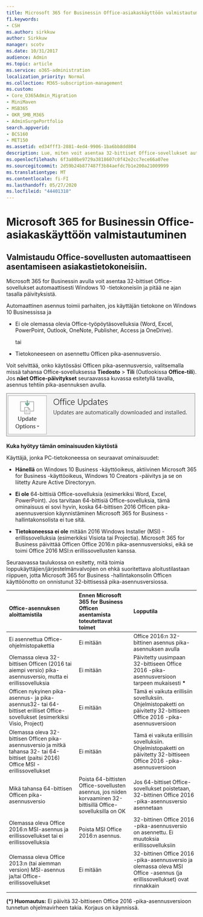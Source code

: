 ```yaml
---
title: Microsoft 365 for Businessin Office-asiakaskäyttöön valmistautuminen
f1.keywords:
- CSH
ms.author: sirkkuw
author: Sirkkuw
manager: scotv
ms.date: 10/31/2017
audience: Admin
ms.topic: article
ms.service: o365-administration
localization_priority: Normal
ms.collection: M365-subscription-management
ms.custom:
- Core_O365Admin_Migration
- MiniMaven
- MSB365
- OKR_SMB_M365
- AdminSurgePortfolio
search.appverid:
- BCS160
- MET150
ms.assetid: ed34fff3-2881-4ed4-9906-1ba6bb8dd804
description: Lue, miten voit asentaa 32-bittiset Office-sovellukset automaattisesti Windows 10 -tietokoneisiin ja pitää ne ajan tasalla.
ms.openlocfilehash: 6f3a80be9729a3818607c0f42e2cc7ece66a07ee
ms.sourcegitcommit: 2d59b24b877487f3b84aefdc7b1e200a21009999
ms.translationtype: MT
ms.contentlocale: fi-FI
ms.lasthandoff: 05/27/2020
ms.locfileid: "44401318"
---
```

# <a name="prepare-for-office-client-deployment-by-microsoft-365-for-business"></a>Microsoft 365 for Businessin Office-asiakaskäyttöön valmistautuminen

## <a name="prepare-to-automatically-install-office-apps-to-client-computers"></a>Valmistaudu Office-sovellusten automaattiseen asentamiseen asiakastietokoneisiin.

Microsoft 365 for Businessin avulla voit asentaa 32-bittiset Office-sovellukset automaattisesti Windows 10 -tietokoneisiin ja pitää ne ajan tasalla päivityksistä.
  
Automaattinen asennus toimii parhaiten, jos käyttäjän tietokone on Windows 10 Businessissa ja
  
- Ei ole olemassa olevia Office-työpöytäsovelluksia (Word, Excel, PowerPoint, Outlook, OneNote, Publisher, Access ja OneDrive).
    
    tai
    
- Tietokoneeseen on asennettu Officen pika-asennusversio.
    
Voit selvittää, onko käytössäsi Officen pika-asennusversio, valitsemalla missä tahansa Office-sovelluksessa **Tiedosto** \> **Tili** (Outlookissa **Office-tili**). Jos **näet Office-päivitykset** seuraavassa kuvassa esitetyllä tavalla, asennus tehtiin pika-asennuksen avulla. 
  
![Screenshot of Office updates in Office app Account](../media/e3439380-fa43-4ed6-ae5d-64851c297df5.png)
  
 **Kuka hyötyy tämän ominaisuuden käytöstä**
  
Käyttäjä, jonka PC-tietokoneessa on seuraavat ominaisuudet:
  
- **Hänellä** on Windows 10 Business -käyttöoikeus, aktiivinen Microsoft 365 for Business -käyttöoikeus, Windows 10 Creators -päivitys ja se on liitetty Azure Active Directoryyn. 
    
- **Ei ole** 64-bittisiä Office-sovelluksia (esimerkiksi Word, Excel, PowerPoint). Jos tarvitaan 64-bittisiä Office-sovelluksia, tämä ominaisuus ei sovi hyvin, koska 64-bittisen 2016 Officen pika-asennusversion käynnistäminen Microsoft 365 for Business -hallintakonsolista ei tue sitä. 
    
- **Tietokoneessa ei ole** mitään 2016 Windows Installer (MSI) -erillissovelluksia (esimerkiksi Visiota tai Projectia). Microsoft 365 for Business päivittää Officen Office 2016:n pika-asennusversioksi, eikä se toimi Office 2016 MSI:n erillissovellusten kanssa. 
    
Seuraavassa taulukossa on esitetty, mitä toimia loppukäyttäjien/järjestelmänvalvojien on ehkä suoritettava aloitustilastaan riippuen, jotta Microsoft 365 for Business -hallintakonsolin Officen käyttöönotto on onnistunut 32-bittisessä pika-asennusversiossa.
  
|**Office-asennuksen aloittamistila**|**Ennen Microsoft 365 for Business Officen asentamista toteutettavat toimet**|**Lopputila**|
|:-----|:-----|:-----|
|Ei asennettua Office-ohjelmistopakettia  <br/> |Ei mitään  <br/> |Office 2016:n 32-bittinen asennus pika-asennuksen avulla  <br/> |
|Olemassa oleva 32-bittisen Officen (2016 tai aiempi versio) pika-asennusversio, mutta ei erillissovelluksia  <br/> |Ei mitään  <br/> |Päivitetty uusimpaan 32-bittiseen Office 2016 -pika-asennusversioon tarpeen mukaisesti **\*** <br/> |
|Officen nykyinen pika-asennus- ja pika-asennus32- tai 64-bittiset erilliset Office-sovellukset (esimerkiksi Visio, Project)  <br/> |Ei mitään  <br/> |Tämä ei vaikuta erillisiin sovelluksiin. Ohjelmistopaketti on päivitetty 32-bittiseen Office 2016 -pika-asennusversioon  <br/> |
|Olemassa oleva 32-bittisen Officen pika-asennusversio ja mitkä tahansa 32- tai 64-bittiset (paitsi 2016) Office MSI -erillissovellukset  <br/> |Ei mitään  <br/> |Tämä ei vaikuta erillisiin sovelluksiin. Ohjelmistopaketti on päivitetty 32-bittiseen Office 2016 -pika-asennusversioon  <br/> ||||
|Mikä tahansa 64-bittisen Officen pika-asennusversio  <br/> |Poista 64-bittisten Office-sovellusten asennus, jos niiden korvaaminen 32-bittisillä Office-sovelluksilla on OK  <br/> |Jos 64-bittiset Office-sovellukset poistetaan, 32-bittinen Office 2016 -pika-asennusversio asennetaan  <br/> |
|Olemassa oleva Office 2016:n MSI-asennus ja erillissovellukset tai ei erillissovelluksia  <br/> |Poista MSI Office 2016:n asennus.  <br/> |32-bittinen Office 2016 -pika-asennusversio on asennettu. Ei muutoksia erillissovelluksiin  <br/> |
|Olemassa oleva Office 2013:n (tai aiemman version) MSI-asennus ja/tai Office-erillissovellukset  <br/> |Ei mitään  <br/> |32-bittinen Office 2016 -pika-asennusversio ja olemassa oleva MSI Office -asennus (ja erillissovellukset) ovat rinnakkain  <br/> |
||||
   
 **(\*) Huomautus:** Ei päivitä 32-bittiseen Office 2016 -pika-asennusversioon tunnetun ohjelmavirheen takia. Korjaus on käynnissä. 
  

